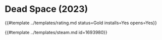 # Dead Space (2023)

{{#template ../templates/rating.md status=Gold installs=Yes opens=Yes}}

{{#template ../templates/steam.md id=1693980}}
